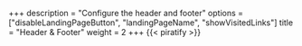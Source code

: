 +++
description = "Configure the header and footer"
options = ["disableLandingPageButton", "landingPageName", "showVisitedLinks"]
title = "Header & Footer"
weight = 2
+++
{{< piratify >}}
